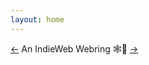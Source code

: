 ```yaml
---
layout: home
---
```














  <a href="https://xn--sr8hvo.ws/%E2%8F%AF%F0%9F%8D%9E%F0%9F%8D%81/previous">←</a>
  An IndieWeb Webring 🕸💍
  <a href="https://xn--sr8hvo.ws/%E2%8F%AF%F0%9F%8D%9E%F0%9F%8D%81/next">→</a>
